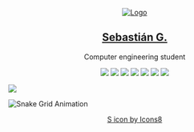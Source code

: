 <p align="center">
    <a href="http://r.gallard.me">
        <img src="https://img.icons8.com/external-others-inmotus-design/150/null/external-S-qwerty-keypad-others-inmotus-design-2.png" alt="Logo"/>  
    </a>
  <h2 align="center"><a href="https://www.gallard.me">Sebastián G.</a></h2>
  <p align="center">Computer engineering student<p>
  <p align="center">
        <img src="https://img.shields.io/badge/HTML-239120?style=for-the-badge&logo=html5&logoColor=white" /> 
        <img src="https://img.shields.io/badge/CSS-239120?style=for-the-badge&logo=css3&logoColor=white" /> 
        <img src="https://img.shields.io/badge/Markdown-000000?style=for-the-badge&logo=markdown&logoColor=white" /> 
        <img src="https://img.shields.io/badge/MySQL-00000F?style=for-the-badge&logo=mysql&logoColor=white" /> 
        <img src="https://img.shields.io/badge/Git-E34F26?style=for-the-badge&logo=git&logoColor=white" /> 
        <img src="https://img.shields.io/badge/Windows-017AD7?style=for-the-badge&logo=windows&logoColor=white" />
        <img src="https://img.shields.io/badge/Linux-E34F26?style=for-the-badge&logo=linux&logoColor=black" /> 
  </p>
</p>


![](https://i.imgur.com/waxVImv.png)

    
![Snake Grid Animation](https://github.com/sbgallardo/sbgallardo/blob/public/github-grid-snake.svg)

<p align="center">
    <a target="_blank" href="https://icons8.com/icon/NqljgLAsOW6P/s">S icon by Icons8</a>
</p>
